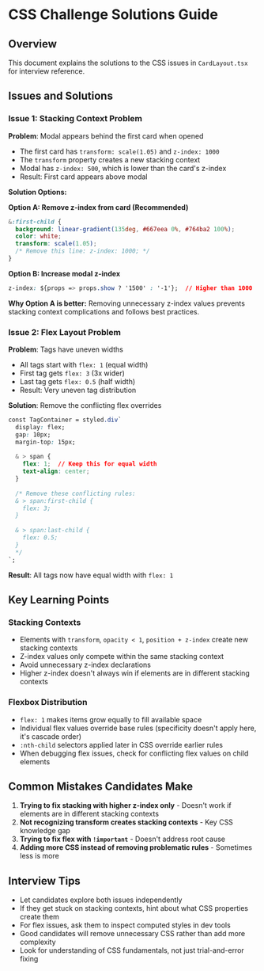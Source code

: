 # CSS Challenge Solutions Guide

## Overview
This document explains the solutions to the CSS issues in `CardLayout.tsx` for interview reference.

## Issues and Solutions

### Issue 1: Stacking Context Problem

**Problem**: Modal appears behind the first card when opened
- The first card has `transform: scale(1.05)` and `z-index: 1000`
- The `transform` property creates a new stacking context
- Modal has `z-index: 500`, which is lower than the card's z-index
- Result: First card appears above modal

**Solution Options:**

**Option A: Remove z-index from card (Recommended)**
```css
&:first-child {
  background: linear-gradient(135deg, #667eea 0%, #764ba2 100%);
  color: white;
  transform: scale(1.05);
  /* Remove this line: z-index: 1000; */
}
```

**Option B: Increase modal z-index**
```css
z-index: ${props => props.show ? '1500' : '-1'};  // Higher than 1000
```

**Why Option A is better:** Removing unnecessary z-index values prevents stacking context complications and follows best practices.

### Issue 2: Flex Layout Problem

**Problem**: Tags have uneven widths
- All tags start with `flex: 1` (equal width)
- First tag gets `flex: 3` (3x wider)
- Last tag gets `flex: 0.5` (half width)
- Result: Very uneven tag distribution

**Solution**: Remove the conflicting flex overrides
```css
const TagContainer = styled.div`
  display: flex;
  gap: 10px;
  margin-top: 15px;
  
  & > span {
    flex: 1;  // Keep this for equal width
    text-align: center;
  }
  
  /* Remove these conflicting rules:
  & > span:first-child {
    flex: 3;
  }
  
  & > span:last-child {
    flex: 0.5;
  }
  */
`;
```

**Result**: All tags now have equal width with `flex: 1`

## Key Learning Points

### Stacking Contexts
- Elements with `transform`, `opacity < 1`, `position + z-index` create new stacking contexts
- Z-index values only compete within the same stacking context
- Avoid unnecessary z-index declarations
- Higher z-index doesn't always win if elements are in different stacking contexts

### Flexbox Distribution
- `flex: 1` makes items grow equally to fill available space
- Individual flex values override base rules (specificity doesn't apply here, it's cascade order)
- `:nth-child` selectors applied later in CSS override earlier rules
- When debugging flex issues, check for conflicting flex values on child elements

## Common Mistakes Candidates Make

1. **Trying to fix stacking with higher z-index only** - Doesn't work if elements are in different stacking contexts
2. **Not recognizing transform creates stacking contexts** - Key CSS knowledge gap
3. **Trying to fix flex with `!important`** - Doesn't address root cause
4. **Adding more CSS instead of removing problematic rules** - Sometimes less is more

## Interview Tips

- Let candidates explore both issues independently
- If they get stuck on stacking contexts, hint about what CSS properties create them
- For flex issues, ask them to inspect computed styles in dev tools
- Good candidates will remove unnecessary CSS rather than add more complexity
- Look for understanding of CSS fundamentals, not just trial-and-error fixing

